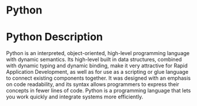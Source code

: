 # Python
# Python Description
Python is an interpreted, object-oriented, high-level programming language with dynamic semantics. Its high-level built in data structures, combined with dynamic typing and dynamic binding, make it very attractive for Rapid Application Development, as well as for use as a scripting or glue language to connect existing components together.
It was designed with an emphasis on code readability, and its syntax allows programmers to express their concepts in fewer lines of code.
Python is a programming language that lets you work quickly and integrate systems more efficiently.
